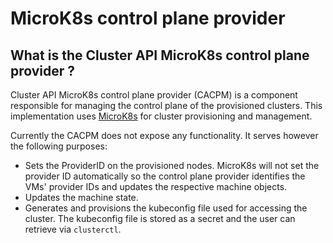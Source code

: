 # MicroK8s control plane provider
## What is the Cluster API MicroK8s control plane provider ?

Cluster API MicroK8s control plane provider (CACPM) is a component responsible for managing the control plane of the provisioned clusters. This implementation uses [MicroK8s](https://github.com/canonical/microk8s) for cluster provisioning and management.

Currently the CACPM does not expose any functionality. It serves however the following purposes:

  * Sets the ProviderID on the provisioned nodes. MicroK8s will not set the provider ID automatically so the control plane provider identifies the VMs' provider IDs and updates the respective machine objects.
  * Updates the machine state.
  * Generates and provisions the kubeconfig file used for accessing the cluster. The kubeconfig file is stored as a secret and the user can retrieve via `clusterctl`.
